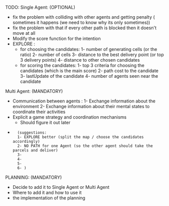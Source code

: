 TODO:
Single Agent: (OPTIONAL)
- fix the problem with colliding with other agents and getting penalty ( sometimes it happens (we need to know why its only sometimes))
- fix the problem with that if every other path is blocked then it doesn't move at all 
- Modify the score function for the intention
- EXPLORE : 
    - for choosing the candidates: 
        1- number of generating cells (or the ratio)
        2- number of cells 
        3- distance to the best delivery point (or top 3 delivery points)
        4- distance to other chosen candidates 
    - for scoring the candidates: 
        1- top 3 criteria for choosing the candidates (which is the main score) 
        2- path cost to the candidate
        3- lastUpdate of the candidate 
        4- number of agents seen near the candidate



Multi Agent: (MANDATORY)
- Communication between agents :
    1- Exchange information about the environment
    2- Exchange information about their mental states to coordinate their activities
- Explicit a game strategy and coordination mechanisms
    - Should figure it out later 
-       (suggestions: 
        1- EXPLORE better (split the map / choose the candidates accordingly)
        2- NO PATH for one Agent (so the other agent should take the parcels and deliver)
        3- 
        4- 
        5- 
        6- )


PLANNING: (MANDATORY)
- Decide to add it to Single Agent or Multi Agent
- Where to add it and how to use it 
- the implementation of the planning 